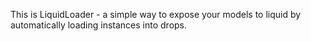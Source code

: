 This is LiquidLoader - a simple way to expose your models to liquid by automatically loading instances into drops.
